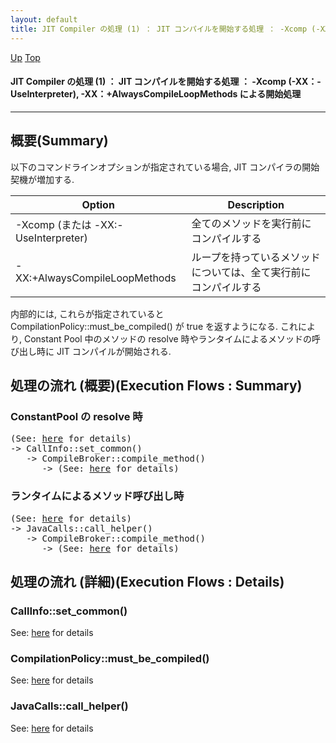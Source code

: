 ```yaml
---
layout: default
title: JIT Compiler の処理 (1) ： JIT コンパイルを開始する処理 ： -Xcomp (-XX：-UseInterpreter), -XX：+AlwaysCompileLoopMethods による開始処理
---
```

[Up](no6HzyuMVW.html) [Top](../index.html)

#### JIT Compiler の処理 (1) ： JIT コンパイルを開始する処理 ： -Xcomp (-XX：-UseInterpreter), -XX：+AlwaysCompileLoopMethods による開始処理

--- 
## 概要(Summary)
以下のコマンドラインオプションが指定されている場合, JIT コンパイラの開始契機が増加する.

<!-- Turn-ON: (turn-on-orgtbl), Turn-OFF: (orgtbl-mode -1) -->
<!-- BEGIN RECEIVE ORGTBL table10981aLD -->
| Option | Description |
|---|---|
| -Xcomp (または -XX:-UseInterpreter) | 全てのメソッドを実行前にコンパイルする |
| -XX:+AlwaysCompileLoopMethods | ループを持っているメソッドについては、全て実行前にコンパイルする |
<!-- END RECEIVE ORGTBL table10981aLD -->

<!-- 
#+ORGTBL: SEND table10981aLD orgtbl-to-gfm :no-escape t
| Option                              | Description                                                      |
|-------------------------------------+------------------------------------------------------------------|
| -Xcomp (または -XX:-UseInterpreter) | 全てのメソッドを実行前にコンパイルする                           |
| -XX:+AlwaysCompileLoopMethods       | ループを持っているメソッドについては、全て実行前にコンパイルする |
-->
    
内部的には, これらが指定されていると CompilationPolicy::must_be_compiled() が true を返すようになる.
これにより, Constant Pool 中のメソッドの resolve 時やランタイムによるメソッドの呼び出し時に JIT コンパイルが開始される.

## 処理の流れ (概要)(Execution Flows : Summary)
### ConstantPool の resolve 時
<div class="flow-abst"><pre>
(See: <a href="no7882NqI.html">here</a> for details)
-&gt; CallInfo::set_common()
   -&gt; CompileBroker::compile_method()
      -&gt; (See: <a href="nobV3Ayv16.html">here</a> for details)
</pre></div>

### ランタイムによるメソッド呼び出し時
<div class="flow-abst"><pre>
(See: <a href="no3059iJu.html">here</a> for details)
-&gt; JavaCalls::call_helper()
   -&gt; CompileBroker::compile_method()
      -&gt; (See: <a href="nobV3Ayv16.html">here</a> for details)
</pre></div>

## 処理の流れ (詳細)(Execution Flows : Details)
### CallInfo::set_common()
See: [here](no10981lFT.html) for details
### CompilationPolicy::must_be_compiled()
See: [here](no3059I1h.html) for details
### JavaCalls::call_helper()
See: [here](no30597qb.html) for details







